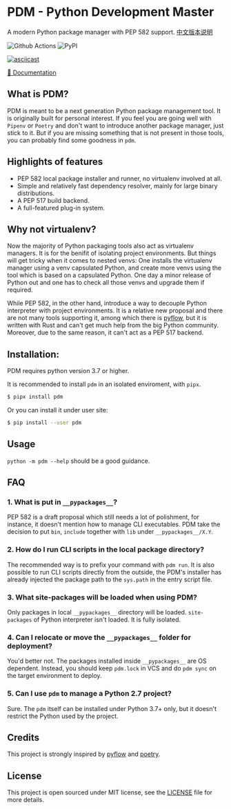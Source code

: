# PDM - Python Development Master

A modern Python package manager with PEP 582 support. [中文版本说明](README_zh.md)

![Github Actions](https://github.com/pdm-project/pdm/workflows/Tests/badge.svg)
![PyPI](https://img.shields.io/pypi/v/pdm?logo=python&logoColor=%23cccccc)

[![asciicast](https://asciinema.org/a/OKzNEKz1Lj0wmCVtcIqefskim.svg)](https://asciinema.org/a/OKzNEKz1Lj0wmCVtcIqefskim)

[📖 Documentation](https://pdm.fming.dev)

## What is PDM?

PDM is meant to be a next generation Python package management tool.
It is originally built for personal interest. If you feel you are going well
with `Pipenv` or `Poetry` and don't want to introduce another package manager,
just stick to it. But if you are missing something that is not present in those tools,
you can probably find some goodness in `pdm`.

## Highlights of features

- PEP 582 local package installer and runner, no virtualenv involved at all.
- Simple and relatively fast dependency resolver, mainly for large binary distributions.
- A PEP 517 build backend.
- A full-featured plug-in system.

## Why not virtualenv?

Now the majority of Python packaging tools also act as virtualenv managers. It is for the benifit
of isolating project environments. But things will get tricky when it comes to nested venvs: One
installs the virtualenv manager using a venv capsulated Python, and create more venvs using the tool
which is based on a capsulated Python. One day a minor release of Python out and one has to check
all those venvs and upgrade them if required.

While PEP 582, in the other hand, introduce a way to decouple Python interpreter with project
environments. It is a relative new proposal and there are not many tools supporting it, among which
there is [pyflow], but it is written with Rust and can't get much help from the big Python community.
Moreover, due to the same reason, it can't act as a PEP 517 backend.

## Installation:

PDM requires python version 3.7 or higher.

It is recommended to install `pdm` in an isolated enviroment, with `pipx`.

```bash
$ pipx install pdm
```

Or you can install it under user site:

```bash
$ pip install --user pdm
```

## Usage

`python -m pdm --help` should be a good guidance.

## FAQ

### 1. What is put in `__pypackages__`?

PEP 582 is a draft proposal which still needs a lot of polishment, for instance, it doesn't mention how to manage
CLI executables. PDM take the decision to put `bin`, `include` together with `lib` under `__pypackages__/X.Y`.

### 2. How do I run CLI scripts in the local package directory?

The recommended way is to prefix your command with `pdm run`. It is also possible to run CLI scripts directly from
the outside, the PDM's installer has already injected the package path to the `sys.path` in the entry script file.

### 3. What site-packages will be loaded when using PDM?

Only packages in local `__pypackages__` directory will be loaded. `site-packages` of Python interpreter isn't loaded.
It is fully isolated.

### 4. Can I relocate or move the `__pypackages__` folder for deployment?

You'd better not. The packages installed inside `__pypackages__` are OS dependent. Instead, you should keep `pdm.lock`
in VCS and do `pdm sync` on the target environment to deploy.

### 5. Can I use `pdm` to manage a Python 2.7 project?

Sure. The `pdm` itself can be installed under Python 3.7+ only, but it doesn't restrict the Python used by the project.

## Credits

This project is strongly inspired by [pyflow] and [poetry].

[pyflow]: https://github.com/David-OConnor/pyflow
[poetry]: https://github.com/python-poetry/poetry

## License

This project is open sourced under MIT license, see the [LICENSE](LICENSE) file for more details.
